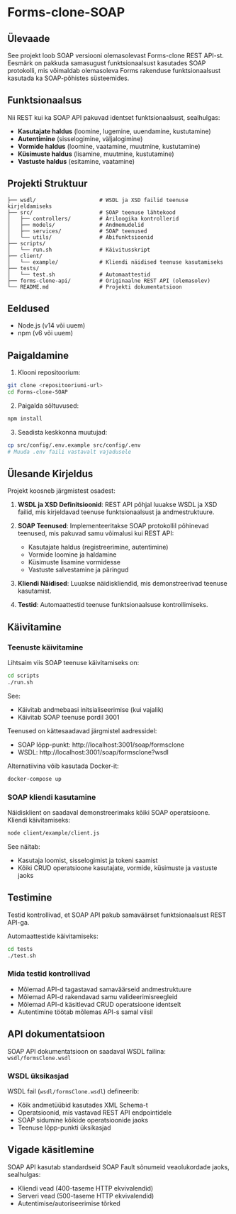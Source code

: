 # Forms-clone-SOAP

## Ülevaade
See projekt loob SOAP versiooni olemasolevast Forms-clone REST API-st. Eesmärk on pakkuda samasugust funktsionaalsust kasutades SOAP protokolli, mis võimaldab olemasoleva Forms rakenduse funktsionaalsust kasutada ka SOAP-põhistes süsteemides.

## Funktsionaalsus
Nii REST kui ka SOAP API pakuvad identset funktsionaalsust, sealhulgas:

- **Kasutajate haldus** (loomine, lugemine, uuendamine, kustutamine)
- **Autentimine** (sisselogimine, väljalogimine)
- **Vormide haldus** (loomine, vaatamine, muutmine, kustutamine)
- **Küsimuste haldus** (lisamine, muutmine, kustutamine)
- **Vastuste haldus** (esitamine, vaatamine)

## Projekti Struktuur
```
├── wsdl/                    # WSDL ja XSD failid teenuse kirjeldamiseks
├── src/                     # SOAP teenuse lähtekood
│   ├── controllers/         # Äriloogika kontrollerid
│   ├── models/              # Andmemudelid
│   ├── services/            # SOAP teenused
│   └── utils/               # Abifunktsioonid
├── scripts/
│   └── run.sh               # Käivitusskript
├── client/
│   └── example/             # Kliendi näidised teenuse kasutamiseks
├── tests/
│   └── test.sh              # Automaattestid
├── forms-clone-api/         # Originaalne REST API (olemasolev)
└── README.md                # Projekti dokumentatsioon
```

## Eeldused
- Node.js (v14 või uuem)
- npm (v6 või uuem)

## Paigaldamine
1. Klooni repositoorium:
```bash
git clone <repositooriumi-url>
cd Forms-clone-SOAP
```

2. Paigalda sõltuvused:
```bash
npm install
```

3. Seadista keskkonna muutujad:
```bash
cp src/config/.env.example src/config/.env
# Muuda .env faili vastavalt vajadusele
```

## Ülesande Kirjeldus
Projekt koosneb järgmistest osadest:

1. **WSDL ja XSD Definitsioonid**: REST API põhjal luuakse WSDL ja XSD failid, mis kirjeldavad teenuse funktsionaalsust ja andmestruktuure.

2. **SOAP Teenused**: Implementeeritakse SOAP protokollil põhinevad teenused, mis pakuvad samu võimalusi kui REST API:
   - Kasutajate haldus (registreerimine, autentimine)
   - Vormide loomine ja haldamine
   - Küsimuste lisamine vormidesse
   - Vastuste salvestamine ja päringud

3. **Kliendi Näidised**: Luuakse näidiskliendid, mis demonstreerivad teenuse kasutamist.

4. **Testid**: Automaattestid teenuse funktsionaalsuse kontrollimiseks.


## Käivitamine
### Teenuste käivitamine
Lihtsaim viis SOAP teenuse käivitamiseks on:

```bash
cd scripts
./run.sh
```

See:
- Käivitab andmebaasi initsialiseerimise (kui vajalik)
- Käivitab SOAP teenuse pordil 3001

Teenused on kättesaadavad järgmistel aadressidel:
- SOAP lõpp-punkt: http://localhost:3001/soap/formsclone
- WSDL: http://localhost:3001/soap/formsclone?wsdl

Alternatiivina võib kasutada Docker-it:
```bash
docker-compose up
```

### SOAP kliendi kasutamine
Näidisklient on saadaval demonstreerimaks kõiki SOAP operatsioone. Kliendi käivitamiseks:

```bash
node client/example/client.js
```

See näitab:
- Kasutaja loomist, sisselogimist ja tokeni saamist
- Kõiki CRUD operatsioone kasutajate, vormide, küsimuste ja vastuste jaoks

## Testimine
Testid kontrollivad, et SOAP API pakub samaväärset funktsionaalsust REST API-ga.

Automaattestide käivitamiseks:

```bash
cd tests
./test.sh
```

### Mida testid kontrollivad
- Mõlemad API-d tagastavad samaväärseid andmestruktuure
- Mõlemad API-d rakendavad samu valideerimisreegleid
- Mõlemad API-d käsitlevad CRUD operatsioone identselt
- Autentimine töötab mõlemas API-s samal viisil

## API dokumentatsioon
SOAP API dokumentatsioon on saadaval WSDL failina: `wsdl/formsClone.wsdl`

### WSDL üksikasjad
WSDL fail (`wsdl/formsClone.wsdl`) defineerib:
- Kõik andmetüübid kasutades XML Schema-t
- Operatsioonid, mis vastavad REST API endpointidele
- SOAP sidumine kõikide operatsioonide jaoks
- Teenuse lõpp-punkti üksikasjad

## Vigade käsitlemine
SOAP API kasutab standardseid SOAP Fault sõnumeid veaolukordade jaoks, sealhulgas:
- Kliendi vead (400-taseme HTTP ekvivalendid)
- Serveri vead (500-taseme HTTP ekvivalendid)
- Autentimise/autoriseerimise tõrked

